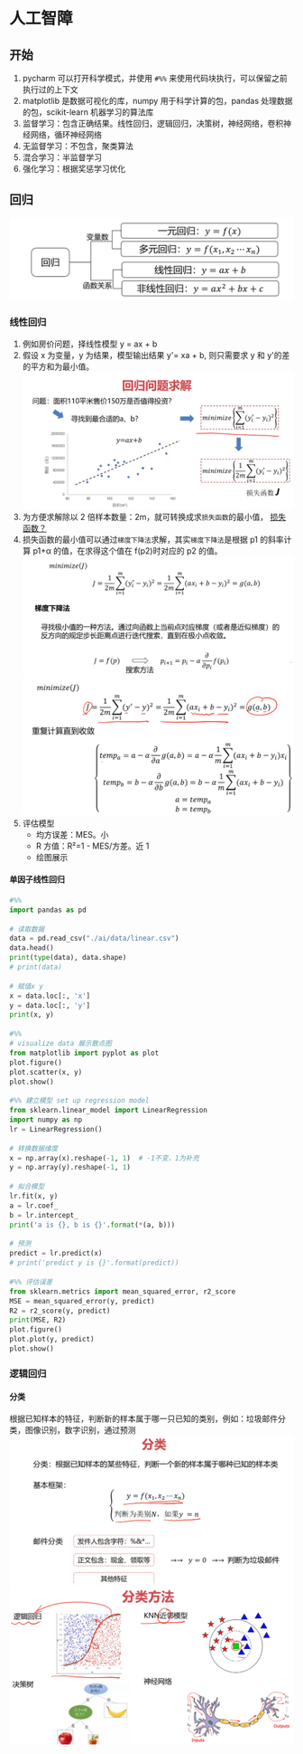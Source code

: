 # 人工智障

## 开始

1. pycharm 可以打开科学模式，并使用 `#%%` 来使用代码块执行，可以保留之前执行过的上下文
2. matplotlib 是数据可视化的库，numpy 用于科学计算的包，pandas 处理数据的包，scikit-learn 机器学习的算法库
3. 监督学习：包含正确结果。线性回归，逻辑回归，决策树，神经网络，卷积神经网络，循环神经网络
4. 无监督学习：不包含，聚类算法
5. 混合学习：半监督学习
6. 强化学习：根据奖惩学习优化

## 回归

![回归](./images/回归1.png)

### 线性回归

1. 例如房价问题，择线性模型 y = ax + b
2. 假设 x 为变量，y 为结果，模型输出结果 y'= xa + b, 则只需要求 y 和 y'的差的平方和为最小值。
   ![回归](./images/回归2.png)
3. 为方便求解除以 2 倍样本数量：2m，就可转换成求`损失函数`的最小值， [损失函数？](https://zhuanlan.zhihu.com/p/58883095)
4. 损失函数的最小值可以通过`梯度下降法`求解，其实`梯度下降法`是根据 p1 的斜率计算 p1+α 的值，在求得这个值在 f(p2)时对应的 p2 的值。
   ![回归](./images/回归3.png)
   ![回归](./images/回归4.png)
5. 评估模型
    - 均方误差：MES。小
    - R 方值：R²=1 - MES/方差。近 1
    - 绘图展示

#### 单因子线性回归

```python
#%%
import pandas as pd

# 读取数据
data = pd.read_csv("./ai/data/linear.csv")
data.head()
print(type(data), data.shape)
# print(data)

# 赋值x y
x = data.loc[:, 'x']
y = data.loc[:, 'y']
print(x, y)

#%%
# visualize data 展示散点图
from matplotlib import pyplot as plot
plot.figure()
plot.scatter(x, y)
plot.show()

#%% 建立模型 set up regression model
from sklearn.linear_model import LinearRegression
import numpy as np
lr = LinearRegression()

# 转换数据维度
x = np.array(x).reshape(-1, 1)  # -1不变，1为补充
y = np.array(y).reshape(-1, 1)

# 拟合模型
lr.fit(x, y)
a = lr.coef_
b = lr.intercept_
print('a is {}, b is {}'.format(*(a, b)))

# 预测
predict = lr.predict(x)
# print('predict y is {}'.format(predict))

#%% 评估误差
from sklearn.metrics import mean_squared_error, r2_score
MSE = mean_squared_error(y, predict)
R2 = r2_score(y, predict)
print(MSE, R2)
plot.figure()
plot.plot(y, predict)
plot.show()
```

### 逻辑回归

#### 分类

根据已知样本的特征，判断新的样本属于哪一只已知的类别，例如：垃圾邮件分类，图像识别，数字识别，通过预测
![分类](./images/分类1.png)
![分类](./images/分类2.png)
